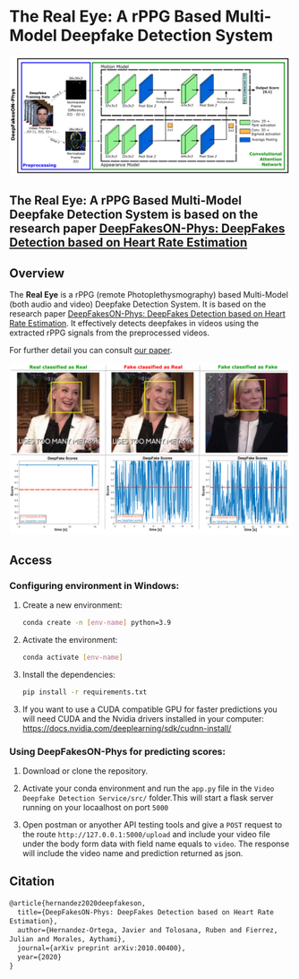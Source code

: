 # The Real Eye: A rPPG Based Multi-Model Deepfake Detection System

![Header](./images/dibujo.png)

## The Real Eye: A rPPG Based Multi-Model Deepfake Detection System is based on the research paper [DeepFakesON-Phys: DeepFakes Detection based on Heart Rate Estimation](https://arxiv.org/pdf/2010.00400.pdf)


## Overview
The <b>Real Eye</b> is a rPPG (remote Photoplethysmography) based Multi-Model (both audio and video) Deepfake Detection System. It is based on the research paper [DeepFakesON-Phys: DeepFakes Detection based on Heart Rate Estimation](https://arxiv.org/pdf/2010.00400.pdf). It effectively detects deepfakes in videos using the extracted rPPG signals from the preprocessed videos.


For further detail you can consult [our paper](https://arxiv.org/pdf/2010.00400.pdf).

![Example](images/cases_scores.png)

## Access

### Configuring environment in Windows:

1. Create a new environment:

    ```bash
    conda create -n [env-name] python=3.9
    ```

2. Activate the environment:

    ```bash
    conda activate [env-name]
    ```

3. Install the dependencies:

    ```bash
    pip install -r requirements.txt
    ```

3) If you want to use a CUDA compatible GPU for faster predictions you will need CUDA and the Nvidia drivers installed in your computer: https://docs.nvidia.com/deeplearning/sdk/cudnn-install/


### Using DeepFakesON-Phys for predicting scores:

  1) Download or clone the repository.

  2) Activate your conda environment and run the `app.py` file in the `Video Deepfake Detection Service/src/` folder.This will start a flask server running on your locaalhost on port `5000`
  3) Open postman or anyother API testing tools and give a `POST` request to the route `http://127.0.0.1:5000/upload` and include your video file under the body form data with field name equals to `video`. The response will include the video name and prediction returned as json.



## Citation
```
@article{hernandez2020deepfakeson,
  title={DeepFakesON-Phys: DeepFakes Detection based on Heart Rate Estimation},
  author={Hernandez-Ortega, Javier and Tolosana, Ruben and Fierrez, Julian and Morales, Aythami},
  journal={arXiv preprint arXiv:2010.00400},
  year={2020}
}
